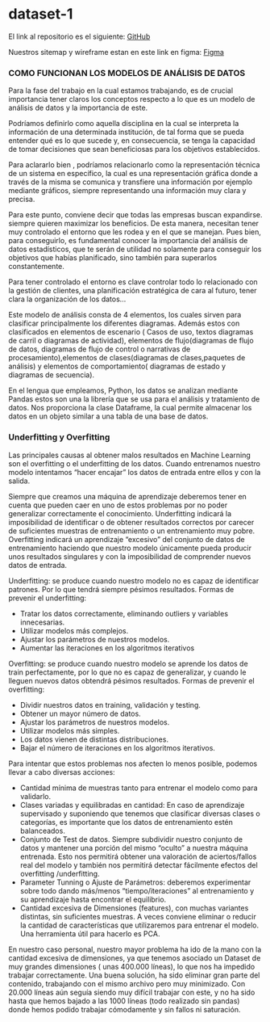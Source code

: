 # dataset-1

El link al repositorio es el siguiente: [ GitHub](https://github.com/migueliiin/dataset-1)

Nuestros sitemap y wireframe estan en este link en figma: [ Figma](https://www.figma.com/file/gZkqWm9Caiq4GtCqs90ncU/Prototipo-web?node-id=0%3A1)


### COMO FUNCIONAN LOS MODELOS DE ANÁLISIS DE DATOS
Para la fase del trabajo en la cual estamos trabajando, es de crucial importancia tener claros los conceptos respecto a lo que es un modelo de análisis de datos y la importancia de este.

Podríamos definirlo como aquella disciplina en la cual se interpreta la información de una determinada institución, de tal forma  que se pueda entender qué es lo que sucede y, en consecuencia, se tenga la capacidad de tomar decisiones que sean beneficiosas para los objetivos establecidos.

Para aclararlo bien , podríamos relacionarlo como la representación técnica de un sistema en específico, la cual  es una representación gráfica donde a través de la misma se comunica y transfiere una información por ejemplo mediante gráficos, siempre representando una información muy clara y precisa.

Para este punto, conviene decir que todas las empresas buscan expandirse. siempre quieren maximizar los beneficios. De esta manera, necesitan tener muy controlado el entorno que les rodea y en el que se manejan.
Pues bien, para conseguirlo, es fundamental conocer la importancia del análisis de datos estadísticos, que te serán de utilidad no solamente para conseguir los objetivos que habías planificado, sino también para superarlos constantemente.

Para tener controlado el entorno es clave controlar todo lo relacionado con la gestión de clientes, una planificación estratégica de cara al futuro, tener clara la organización de los datos…

Este modelo de análisis consta de 4 elementos, los cuales sirven para clasificar principalmente los diferentes diagramas. Además estos con clasificados en elementos de escenario ( Casos de uso, textos diagramas de carril o diagramas de actividad), elementos de flujo(diagramas de flujo de datos, diagramas de flujo de control o narrativas de procesamiento),elementos de clases(diagramas de clases,paquetes de análisis) y elementos de comportamiento( diagramas de estado y diagramas de secuencia).

En el lengua que empleamos, Python, los datos se analizan mediante Pandas estos son una  la librería que se usa para el análisis y tratamiento de datos. Nos proporciona la clase Dataframe, la cual permite almacenar los datos en un objeto similar a una tabla de una base de datos.



### Underfitting y Overfitting

Las principales causas al obtener malos resultados en Machine Learning son el overfitting o el underfitting de los datos. Cuando entrenamos nuestro modelo intentamos “hacer encajar” los datos de entrada entre ellos y con la salida. 

Siempre que creamos una máquina de aprendizaje deberemos tener en cuenta que pueden caer en uno de estos problemas por no poder generalizar correctamente el conocimiento. Underfitting indicará la imposibilidad de identificar o de obtener resultados correctos por carecer de suficientes muestras de entrenamiento o un entrenamiento muy pobre. Overfitting indicará un aprendizaje “excesivo” del conjunto de datos de entrenamiento haciendo que nuestro modelo únicamente pueda producir unos resultados singulares y con la imposibilidad de comprender nuevos datos de entrada.

Underfitting: se produce cuando nuestro modelo no es capaz de identificar patrones. Por lo que tendrá siempre pésimos resultados. Formas de prevenir el underfitting:
* Tratar los datos correctamente, eliminando outliers y variables innecesarias. 
* Utilizar modelos más complejos. 
* Ajustar los parámetros de nuestros modelos.
* Aumentar las iteraciones en los algoritmos iterativos


Overfitting: se produce cuando nuestro modelo se aprende los datos de train perfectamente, por lo que no es capaz de generalizar, y cuando le lleguen nuevos datos obtendrá pésimos resultados. Formas de prevenir el overfitting:
* Dividir nuestros datos en training, validación y testing.
* Obtener un mayor número de datos.
* Ajustar los parámetros de nuestros modelos.
* Utilizar modelos más simples.
* Los datos vienen de distintas distribuciones.
* Bajar el número de iteraciones en los algoritmos iterativos.

Para intentar que estos problemas nos afecten lo menos posible, podemos llevar a cabo diversas acciones:
* Cantidad mínima de muestras tanto para entrenar el modelo como para validarlo.
* Clases variadas y equilibradas en cantidad: En caso de aprendizaje supervisado y suponiendo que tenemos que clasificar diversas clases o categorías, es importante que los datos de entrenamiento estén balanceados. 
* Conjunto de Test de datos. Siempre subdividir nuestro conjunto de datos y mantener una porción del mismo “oculto” a nuestra máquina entrenada. Esto nos permitirá obtener una valoración de aciertos/fallos real del modelo y también nos permitirá detectar fácilmente efectos del overfitting /underfitting.
* Parameter Tunning o Ajuste de Parámetros: deberemos experimentar sobre todo dando más/menos “tiempo/iteraciones” al entrenamiento y su aprendizaje hasta encontrar el equilibrio.
* Cantidad excesiva de Dimensiones (features), con muchas variantes distintas, sin suficientes muestras. A veces conviene eliminar o reducir la cantidad de características que utilizaremos para entrenar el modelo. Una herramienta útil para hacerlo es PCA.


En nuestro caso personal, nuestro mayor problema ha ido de la mano con la cantidad excesiva de dimensiones, ya que tenemos asociado un Dataset de muy grandes dimensiones ( unas 400.000 líneas), lo que nos ha impedido trabajar correctamente. Una buena solución, ha sido eliminar gran parte del contenido, trabajando con el mismo archivo pero muy minimizado. Con 20.000 líneas aún seguía siendo muy difícil trabajar con este, y no ha sido hasta que hemos bajado a las 1000 líneas (todo realizado sin pandas) donde hemos podido trabajar cómodamente y sin fallos ni saturación.






